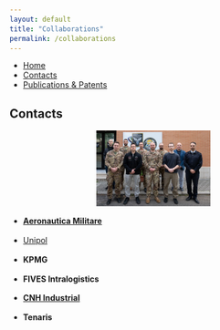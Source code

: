 ```yaml
---
layout: default
title: "Collaborations"
permalink: /collaborations
---
```


<nav>
  <ul>
    <li><a href="{{ site.baseurl }}/">Home</a></li>
    <li><a href="{{ site.baseurl }}/contacts">Contacts</a></li>
    <li><a href="{{ site.baseurl }}/publications">Publications & Patents</a></li>
  </ul>
</nav>

<style>
  #collabs ul > li {
    margin-bottom: 1.2em;
  }
</style>

<section id="collabs">
<h2>Contacts</h2>
<div style="text-align: center;">
  <img src="assets/images/collab.jpeg" alt="collab" style="height: 133px; width: 200px;" />
</div>

  <ul>
    <li><a href="https://www.linkedin.com/posts/department-deib-polimi_prosegue-la-collaborazione-tra-il-politecnico-activity-7202224814093250560--b5V?utm_source=share&utm_medium=member_desktop&rcm=ACoAACtrUp0BKw4xAxGsisMr7Op1kMZctLURq9Q"><strong>Aeronautica Militare</strong></a></li>
    <li><a href="https://www.linkedin.com/posts/raffaele-giuseppe-cestari_agenda-tavola-rotonda-bari-activity-7047620396111556608-Afq3?utm_source=share&utm_medium=member_desktop&rcm=ACoAACtrUp0BKw4xAxGsisMr7Op1kMZctLURq9Q ">Unipol</a></li>
    <li><strong>KPMG</strong></li>
    <li><strong>FIVES Intralogistics</strong></li>
    <li><a href="https://hdl.handle.net/11311/1282026"><strong>CNH Industrial</strong></a></li>
    <li><strong>Tenaris</strong></li>
  </ul>
</section>
